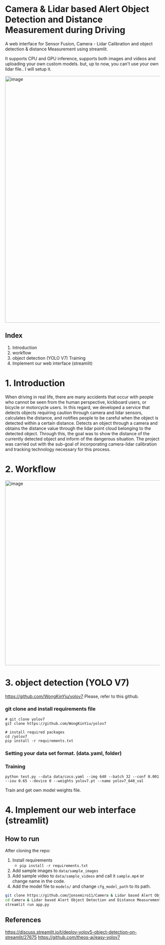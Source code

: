 
# Camera & Lidar based Alert Object Detection and Distance Measurement during Driving
A web interface for Sensor Fusion, Camera - Lidar Calibration and object detection & distance Measurement using streamlit.

It supports CPU and GPU inference, supports both images and videos and uploading your own custom models. but, up to now, you can't use your own lidar file.. I will setup it.

<img width="800" alt="image" src="https://github.com/onsemiro11/-Camera-and-Lidar-based-Alert-Object-Detection-and-Distance-Measurement-during-Driving/assets/49609175/18b32912-0a9d-47c9-9faa-df5be51dc18f">

## Index
1. Introduction
2. workflow
3. object detection (YOLO V7) Training
4. Implement our web interface (streamlit)


# 1. Introduction

When driving in real life, there are many accidents that occur with people who cannot be seen from the human perspective, kickboard users, or bicycle or motorcycle users. In this regard, we developed a service that detects objects requiring caution through camera and lidar sensors, calculates the distance, and notifies people to be careful when the object is detected within a certain distance. Detects an object through a camera and obtains the distance value through the lidar point cloud belonging to the detected object. Through this, the goal was to show the distance of the currently detected object and inform of the dangerous situation. The project was carried out with the sub-goal of incorporating camera-lidar calibration and tracking technology necessary for this process.

# 2. Workflow

<img width="600" alt="image" src="https://github.com/onsemiro11/-Camera-and-Lidar-based-Alert-Object-Detection-and-Distance-Measurement-during-Driving/assets/49609175/56493549-6720-4c33-b1f4-2a9343721c35">

# 3. object detection (YOLO V7)

https://github.com/WongKinYiu/yolov7
Please, refer to this github.


### git clone and install requirements file

``` shell
# git clone yolov7
git clone https://github.com/WongKinYiu/yolov7

# install required packages
cd /yolov7
pip install -r requirements.txt
```

### Setting your data set format. (data.yaml, folder)

### Training

``` shell
python test.py --data data/coco.yaml --img 640 --batch 32 --conf 0.001 --iou 0.65 --device 0 --weights yolov7.pt --name yolov7_640_val
```

Train and get own model weights file.

# 4. Implement our web interface (streamlit)

## How to run
After cloning the repo:
1. Install requirements
   - `pip install -r requirements.txt`
2. Add sample images to `data/sample_images`
3. Add sample video to `data/sample_videos` and call it `sample.mp4` or change name in the code.
4. Add the model file to `models/` and change `cfg_model_path` to its path.
```bash
git clone https://github.com/onsemiro11/Camera & Lidar based Alert Object Detection and Distance Measurement during Driving
cd Camera & Lidar based Alert Object Detection and Distance Measurement during Driving
streamlit run app.py
```

## References
https://discuss.streamlit.io/t/deploy-yolov5-object-detection-on-streamlit/27675
https://github.com/theos-ai/easy-yolov7

